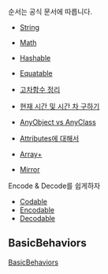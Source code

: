 순서는 공식 문서에 따릅니다.


* [String](Swift/String)
* [Math](Swift/Math)
* [Hashable](Swift/Hashable)
* [Equatable](Swift/Equatable)

* [고차함수 정리](higher-order-function.md)
* [현재 시간 및 시간 차 구하기](Date-time-difference.md)
* [AnyObject vs AnyClass](Swift/AnyObject_vs_AnyClass.md)
* [Attributes에 대해서](Swift/Attributes.md)
* [Array+](Swift/Array+.md)
* [Mirror](Swift/Mirror.md) 



Encode & Decode를 쉽게하자
* [Codable](Swift/Codable.md)
* [Encodable](Swift/Encodable.md)
* [Decodable](Swift/Decodable.md)


## BasicBehaviors

[BasicBehaviors](Swift/BasicBehaviors/BasicBehaviors_node.md)